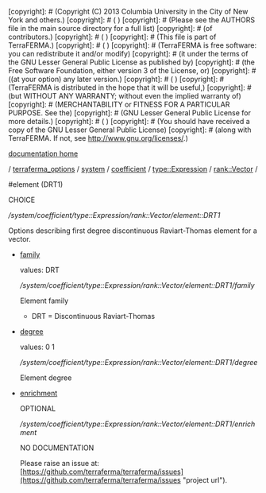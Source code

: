 [copyright]: # (Copyright (C) 2013 Columbia University in the City of New York and others.)
[copyright]: # ( )
[copyright]: # (Please see the AUTHORS file in the main source directory for a full list)
[copyright]: # (of contributors.)
[copyright]: # ( )
[copyright]: # (This file is part of TerraFERMA.)
[copyright]: # ( )
[copyright]: # (TerraFERMA is free software: you can redistribute it and/or modify)
[copyright]: # (it under the terms of the GNU Lesser General Public License as published by)
[copyright]: # (the Free Software Foundation, either version 3 of the License, or)
[copyright]: # ((at your option) any later version.)
[copyright]: # ( )
[copyright]: # (TerraFERMA is distributed in the hope that it will be useful,)
[copyright]: # (but WITHOUT ANY WARRANTY; without even the implied warranty of)
[copyright]: # (MERCHANTABILITY or FITNESS FOR A PARTICULAR PURPOSE. See the)
[copyright]: # (GNU Lesser General Public License for more details.)
[copyright]: # ( )
[copyright]: # (You should have received a copy of the GNU Lesser General Public License)
[copyright]: # (along with TerraFERMA. If not, see <http://www.gnu.org/licenses/>.)

[documentation home](https://github.com/terraferma/terraferma/wiki/Documentation)

/ [terraferma_options](../../../../../terraferma_options.md) / [system](../../../../system.md) / [coefficient](../../../coefficient.md) / [type::Expression](../../type__Expression.md) / [rank::Vector](../rank__Vector.md) /

#element (DRT1)

CHOICE 

*/system/coefficient/type::Expression/rank::Vector/element::DRT1*

Options describing first degree discontinuous Raviart-Thomas element for a vector.

* [family](element__DRT1/family.md "child")

    values: DRT

    */system/coefficient/type::Expression/rank::Vector/element::DRT1/family*

    Element family
    
    - DRT = Discontinuous Raviart-Thomas

* [degree](element__DRT1/degree.md "child")

    values: 0 1

    */system/coefficient/type::Expression/rank::Vector/element::DRT1/degree*

    Element degree

* [enrichment](element__DRT1/enrichment.md "child")

    OPTIONAL 

    */system/coefficient/type::Expression/rank::Vector/element::DRT1/enrichment*

    NO DOCUMENTATION

    Please raise an issue at: [https://github.com/terraferma/terraferma/issues](https://github.com/terraferma/terraferma/issues "project url").

[autogenerated]: # (This file was automatically generated from the schema file:/home/cwilson/repos/github/TerraFERMA/TerraFERMA/buckettools/schemas/element.rng.)

